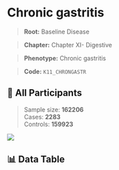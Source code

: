# Chronic gastritis

> **Root:** Baseline Disease  

> **Chapter:** Chapter XI- Digestive  

> **Phenotype:** Chronic gastritis  

> **Code:** `K11_CHRONGASTR`

## 🧪 All Participants  
> Sample size: **162206**  
> Cases: **2283**  
> Controls: **159923**
<img src="/Sensitive/Figures/ALL/Incidence/K11_CHRONGASTR.png"/>

## 📊 Data Table
<CsvTableMRF src="/Sensitive/Data/ALL/Incidence/COX_K11_CHRONGASTR.csv"/>

